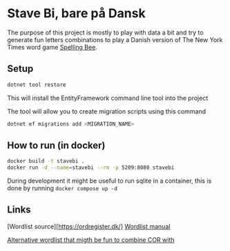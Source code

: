 # Stave Bi, bare på Dansk

The purpose of this project is mostly to play with data a bit and try to generate fun letters combinations to play a Danish version of The New York Times word game [Spelling Bee](https://www.nytimes.com/puzzles/spelling-bee).

## Setup

```sh
dotnet tool restore
```

This will install the EntityFramework command line tool into the project

The tool will allow you to create migration scripts using this command
```sh
dotnet ef migrations add <MIGRATION_NAME>
```

## How to run (in docker)

```sh
docker build -t stavebi .
docker run -d --name=stavebi --rm -p 5209:8080 stavebi
```

During development it might be useful to run sqlite in a container, this is done by running `docker compose up -d`

## Links

[Wordlist source][https://ordregister.dk/]
[Wordlist manual](https://ordregister.dk/doc/COR.html)

[Alternative wordlist that migth be fun to combine COR with](https://korpus.dsl.dk/resources/licences/dsl-open.html)
